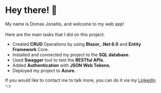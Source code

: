 <h1>Hey there! 👋</h1>

My name is Domas Jonaitis, and welcome to my web app!
<br />
<br />
Here are the main tasks that I did on this project:
<br />
<ul>
    <li>Created <strong>CRUD </strong>Operations by using 
        <strong>Blazor, .Net 6.0</strong> and <strong>Entity Framework</strong> Core.</li>
    <li>Installed and connected my project to the <strong>SQL database.</strong></li>
    <li>Used <strong>Swagger</strong> tool to test the <strong>RESTful APIs.</strong></li>
    <li>Added <strong>Authentication</strong> with <strong>JSON Web Tokens.</strong></li>
    <li>Deployed my project to <strong>Azure.</strong></li>
</ul>

If you would like to contact me to talk more, you can do it via my 
<a href="https://www.linkedin.com/in/domas-jonaitis/" target="_blank">LinkedIn</a> 👈
